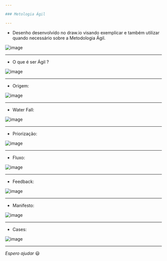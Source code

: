 ```yaml
---

### Metologia Ágil

---
```


- Desenho desenvolvido no draw.io visando exemplicar e também utilizar quando necessário sobre a Metodologia Ágil.

![image](https://user-images.githubusercontent.com/57469401/178401987-17b70042-ac75-4fe9-9209-bd762040bb6d.png)

---

- O que é ser Ágil ?

![image](https://user-images.githubusercontent.com/57469401/178402345-3562fe32-2259-4daf-9398-e80b744ff85a.png)

---

- Origem:

![image](https://user-images.githubusercontent.com/57469401/179119949-52023a2a-b742-4e50-bb3c-fb313e822d77.png)

---

- Water Fall:

![image](https://user-images.githubusercontent.com/57469401/179120024-f1a3db72-f27f-4540-a712-6806ec29afe5.png)

---

- Priorização:

![image](https://user-images.githubusercontent.com/57469401/179120075-2e232b31-acfc-4963-9dbd-84302aa39384.png)

---

- Fluxo:

![image](https://user-images.githubusercontent.com/57469401/179120117-68dbe35c-013b-437d-bdd9-539b7d0dac13.png)

---

- Feedback:

![image](https://user-images.githubusercontent.com/57469401/179120164-618e7a32-d307-4550-bd87-0bfa8e419fc6.png)

---

- Manifesto:

![image](https://user-images.githubusercontent.com/57469401/179120227-609e82c9-28a3-4c97-8d9a-ef98fb2126d8.png)

---

- Cases:

![image](https://user-images.githubusercontent.com/57469401/179120269-9962ee3a-0f50-4d50-bf10-63f23fdfb9ae.png)

---

_Espero ajudar_ :smiley:
